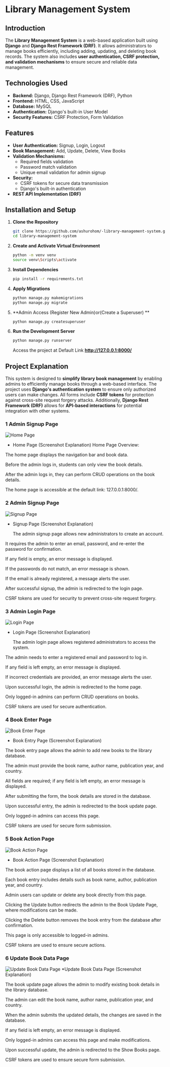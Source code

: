 # Library Management System 

## Introduction
The **Library Management System** is a web-based application built using **Django** and **Django Rest Framework (DRF)**. It allows administrators to manage books efficiently, including adding, updating, and deleting book records. The system also includes **user authentication, CSRF protection, and validation mechanisms** to ensure secure and reliable data management.

## Technologies Used 
- **Backend:** Django, Django Rest Framework (DRF), Python
- **Frontend:** HTML, CSS, JavaScript
- **Database:** MySQL
- **Authentication:** Django's built-in User Model
- **Security Features:** CSRF Protection, Form Validation

## Features 
- **User Authentication:** Signup, Login, Logout
- **Book Management:** Add, Update, Delete, View Books
- **Validation Mechanisms:**
  - Required fields validation
  - Password match validation
  - Unique email validation for admin signup
- **Security:**
  - CSRF tokens for secure data transmission
  - Django's built-in authentication
- **REST API Implementation (DRF)**

## Installation and Setup 
1. **Clone the Repository**
   ```bash
   git clone https://github.com/ashurohom/-library-management-system.git
   cd library-management-system
   ```

2. **Create and Activate Virtual Environment**
   ```bash
   python -m venv venv
   source venv\Scripts\activate
   ```

3. **Install Dependencies**
   ```bash
   pip install -r requirements.txt
   ```

4. **Apply Migrations**
   ```bash
   python manage.py makemigrations
   python manage.py migrate
   ```

5. **Admin Access (Register New Admin)or(Create a Superuser) **
   ```bash
   python manage.py createsuperuser
   ```

6. **Run the Development Server**
   ```bash
   python manage.py runserver
   ```
   Access the project at Default Link **http://127.0.0.1:8000/**



## Project Explanation 
This system is designed to **simplify library book management** by enabling admins to efficiently manage books through a web-based interface. The project uses **Django's authentication system** to ensure only authorized users can make changes. All forms include **CSRF tokens** for protection against cross-site request forgery attacks. Additionally, **Django Rest Framework (DRF)** allows for **API-based interactions** for potential integration with other systems.

### 1 Admin Signup Page
![Home Page](Screenshots/Homepage.png)
* Home Page (Screenshot Explanation)
Home Page Overview:

The home page displays the navigation bar and book data.

Before the admin logs in, students can only view the book details.

After the admin logs in, they can perform CRUD operations on the book details.

The home page is accessible at the default link: 127.0.0.1:8000/.


### 2 Admin Signup Page
![Signup Page](Screenshots/admin_signup.png)
* Signup Page (Screenshot Explanation)

  The admin signup page allows new administrators to create an account.

It requires the admin to enter an email, password, and re-enter the password for confirmation.

If any field is empty, an error message is displayed.

If the passwords do not match, an error message is shown.

If the email is already registered, a message alerts the user.

After successful signup, the admin is redirected to the login page.

CSRF tokens are used for security to prevent cross-site request forgery.



### 3 Admin Login Page
![Login Page](Screenshots/admin_login.png)
* Login Page (Screenshot Explanation)

  The admin login page allows registered administrators to access the system.

The admin needs to enter a registered email and password to log in.

If any field is left empty, an error message is displayed.

If incorrect credentials are provided, an error message alerts the user.

Upon successful login, the admin is redirected to the home page.

Only logged-in admins can perform CRUD operations on books.

CSRF tokens are used for secure authentication.


### 4 Book Enter Page
![Book Enter Page](Screenshots/book_entry.png)
* Book Entry Page (Screenshot Explanation)

The book entry page allows the admin to add new books to the library database.

The admin must provide the book name, author name, publication year, and country.

All fields are required; if any field is left empty, an error message is displayed.

After submitting the form, the book details are stored in the database.

Upon successful entry, the admin is redirected to the book update page.

Only logged-in admins can access this page.

CSRF tokens are used for secure form submission.


### 5 Book Action Page
![Book Action Page](Screenshots/update_book.png)
* Book Action Page (Screenshot Explanation)

The book action page displays a list of all books stored in the database.

Each book entry includes details such as book name, author, publication year, and country.

Admin users can update or delete any book directly from this page.

Clicking the Update button redirects the admin to the Book Update Page, where modifications can be made.

Clicking the Delete button removes the book entry from the database after confirmation.

This page is only accessible to logged-in admins.

CSRF tokens are used to ensure secure actions.


### 6 Update Book Data Page
![Update Book Data Page](Screenshots/update_book_data.png)
*Update Book Data Page (Screenshot Explanation)

The book update page allows the admin to modify existing book details in the library database.

The admin can edit the book name, author name, publication year, and country.

When the admin submits the updated details, the changes are saved in the database.

If any field is left empty, an error message is displayed.

Only logged-in admins can access this page and make modifications.

Upon successful update, the admin is redirected to the Show Books page.

CSRF tokens are used to ensure secure form submission.

